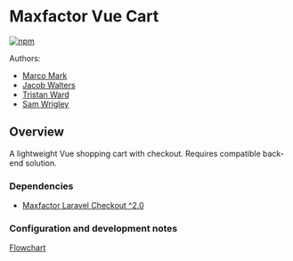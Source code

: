 # Maxfactor Vue Cart

[![npm](https://img.shields.io/npm/v/maxfactor-vue-cart.svg?style=for-the-badge)](https://www.npmjs.com/package/maxfactor-vue-cart)

Authors:

* [Marco Mark](mailto:marco.mark@dewsign.co.uk)
* [Jacob Walters](mailto:jacob.walters@dewsign.co.uk)
* [Tristan Ward](mailto:tristan.ward@dewsign.co.uk)
* [Sam Wrigley](mailto:sam.wrigley@dewsign.co.uk)

## Overview

A lightweight Vue shopping cart with checkout. Requires compatible back-end solution.

### Dependencies

* [Maxfactor Laravel Checkout ^2.0](https://github.com/dewsign/maxfactor-laravel-checkout)

### Configuration and development notes

[Flowchart](https://github.com/dewsign/maxfactor-laravel-checkout/blob/master/flowdiagram.svg)